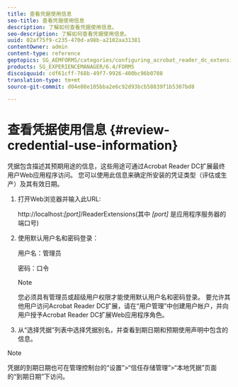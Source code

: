 ```yaml
---
title: 查看凭据使用信息
seo-title: 查看凭据使用信息
description: 了解如何查看凭据使用信息。
seo-description: 了解如何查看凭据使用信息。
uuid: 02af75f9-c235-470d-a98b-a2102aa31381
contentOwner: admin
content-type: reference
geptopics: SG_AEMFORMS/categories/configuring_acrobat_reader_dc_extensions
products: SG_EXPERIENCEMANAGER/6.4/FORMS
discoiquuid: cdf61cff-768b-49f7-9926-400bc96b0708
translation-type: tm+mt
source-git-commit: d04e08e105bba2e6c92d93bcb58839f1b5307bd8

---
```



# 查看凭据使用信息 {#review-credential-use-information}

凭据包含描述其预期用途的信息，这些用途可通过Acrobat Reader DC扩展最终用户Web应用程序访问。 您可以使用此信息来确定所安装的凭证类型（评估或生产）及其有效日期。

1. 打开Web浏览器并输入此URL:

   http://localhost:*[port]*/ReaderExtensions(其中 *[port]* 是应用程序服务器的端口号)

1. 使用默认用户名和密码登录：

   用户名：管理员

   密码：口令

   >[!NOTE]
   >
   >您必须具有管理员或超级用户权限才能使用默认用户名和密码登录。 要允许其他用户访问Acrobat Reader DC扩展，请在“用户管理”中创建用户帐户，并向用户授予Acrobat Reader DC扩展Web应用程序角色。

1. 从“选择凭据”列表中选择凭据别名，并查看到期日期和预期使用声明中包含的信息。

>[!NOTE]
>
>凭据的到期日期也可在管理控制台的“设置”>“信任存储管理”>“本地凭据”页面的“到期日期”下访问。

